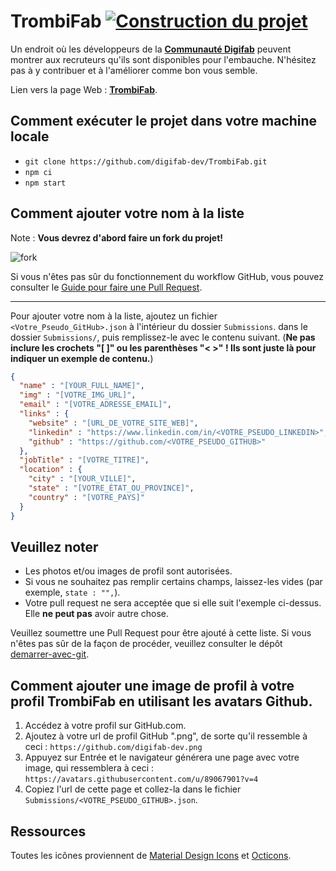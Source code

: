 # TrombiFab [![Construction du projet](https://github.com/digifab-dev/TrombiFab/actions/workflows/build.yml/badge.svg?branch=main)](https://github.com/digifab-dev/TrombiFab/actions/workflows/build.yml)

Un endroit où les développeurs de la [**Communauté Digifab**](https://digifab.fr/) peuvent montrer aux recruteurs qu'ils sont disponibles pour l'embauche. N'hésitez pas à y contribuer et à l'améliorer comme bon vous semble.

Lien vers la page Web : [**TrombiFab**](https://digifab-dev.github.io/TrombiFab/).

## Comment exécuter le projet dans votre machine locale

- `git clone https://github.com/digifab-dev/TrombiFab.git`
- `npm ci`
- `npm start`

## Comment ajouter votre nom à la liste

Note : **Vous devrez d'abord faire un fork du projet!**

![fork](https://help.github.com/assets/images/help/repository/fork_button.jpg)

Si vous n'êtes pas sûr du fonctionnement du workflow GitHub, vous pouvez consulter le [Guide pour faire une Pull Request](https://makeapullrequest.com/).

---

Pour ajouter votre nom à la liste, ajoutez un fichier `<Votre_Pseudo_GitHub>.json` à l'intérieur du dossier `Submissions`.
dans le dossier `Submissions/`, puis remplissez-le avec le contenu suivant.
(**Ne pas inclure les crochets "[ ]" ou les parenthèses "< >" !
Ils sont juste là pour indiquer un exemple de contenu.**)

```json
{
  "name" : "[YOUR_FULL_NAME]",
  "img" : "[VOTRE_IMG_URL]",
  "email" : "[VOTRE_ADRESSE_EMAIL]",
  "links" : {
    "website" : "[URL_DE_VOTRE_SITE_WEB]",
    "linkedin" : "https://www.linkedin.com/in/<VOTRE_PSEUDO_LINKEDIN>",
    "github" : "https://github.com/<VOTRE_PSEUDO_GITHUB>"
  },
  "jobTitle" : "[VOTRE_TITRE]",
  "location" : {
    "city" : "[YOUR_VILLE]",
    "state" : "[VOTRE_ÉTAT_OU_PROVINCE]",
    "country" : "[VOTRE_PAYS]"
  }
}
```

## Veuillez noter

- Les photos et/ou images de profil sont autorisées.
- Si vous ne souhaitez pas remplir certains champs, laissez-les vides (par exemple, `state : "",`).
- Votre pull request ne sera acceptée que si elle suit l'exemple ci-dessus. Elle **ne peut pas** avoir autre chose.

Veuillez soumettre une Pull Request pour être ajouté à cette liste. Si vous n'êtes pas sûr de la façon de procéder, veuillez consulter le dépôt [demarrer-avec-git](https://github.com/digifab-dev/demarrer-avec-git).

## Comment ajouter une image de profil à votre profil TrombiFab en utilisant les avatars Github.

1. Accédez à votre profil sur GitHub.com.
2. Ajoutez à votre url de profil GitHub ".png", de sorte qu'il ressemble à ceci : `https://github.com/digifab-dev.png`
3. Appuyez sur Entrée et le navigateur générera une page avec votre image, qui ressemblera à ceci : `https://avatars.githubusercontent.com/u/89067901?v=4`
4. Copiez l'url de cette page et collez-la dans le fichier `Submissions/<VOTRE_PSEUDO_GITHUB>.json`.

## Ressources

Toutes les icônes proviennent de [Material Design Icons](https://materialdesignicons.com) et [Octicons](https://octicons.github.com/).
